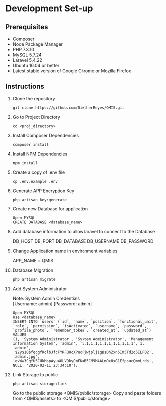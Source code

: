 # Development Set-up
## Prerequisites
* Composer
* Node Package Manager
* PHP 7.3.10
* MySQL 5.7.24
* Laravel 5.4.22
* Ubuntu 16.04 or better
* Latest stable version of Google Chrome or Mozilla Firefox

## Instructions

1. Clone the repository
    ```
    git clone https://github.com/DietherReyes/QMIS.git
    ```
2. Go to Project Directory
    ```
    cd <proj_directory>
    ```
3. Install Composer Dependencies
    ```
    composer install
    ```
4. Install NPM Dependencies
    ```
    npm install
    ```
5. Create a copy of .env file
    ```
    cp .env.example .env
    ```
6. Generate APP Encryption Key
    ```
    php artisan key:generate
    ```
7. Create new Database for application
    ```
    Open MYSQL
    CREATE DATABASE <database_name>
    ```
8. Add database information to allow laravel to connect to the Database

    DB_HOST
    DB_PORT
    DB_DATABASE
    DB_USERNAME
    DB_PASSWORD

9. Change Application name in environment variables

    APP_NAME = QMIS

10. Database Migration
    ```
    php artisan migrate
    ```
11. Add System Administrator 

    Note: System Admin Credentials    
        [Username: admin]
        [Password: admin]
    ```    
    Open MYSQL
    Use <database_name>
    INSERT INTO `users` (`id`, `name`, `position`, `functional_unit`, `role`, `permission`, `isActivated`, `username`, `password`, `profile_photo`, `remember_token`, `created_at`, `updated_at`) VALUES
    (1, 'System Administrator', 'System Administrator', 'Management Information System', 'admin', '1,1,1,1,1,1,1,1,1,1,1,1', 1,     'admin', '$2y$10$fqcgfRclbJfcFYRFQUcXPucFjwjplj1gBsDhZxn5Im5Td2q5ILFB2', 'admin.jpg',    'qvWw3CgYU5CUkMspAyu4OLV9kyCmFKoB5CM9M4ALmOx8xG1EfpsucQmmLrds', NULL, '2020-02-11 23:34:10');
    ```
12. Link Storage to public
    ```
    php artisan storage:link
    ```
    Go to the public storage <QMIS/public/storage>
    Copy and paste folders from <QMIS/assets> to <QMIS/public/storage>